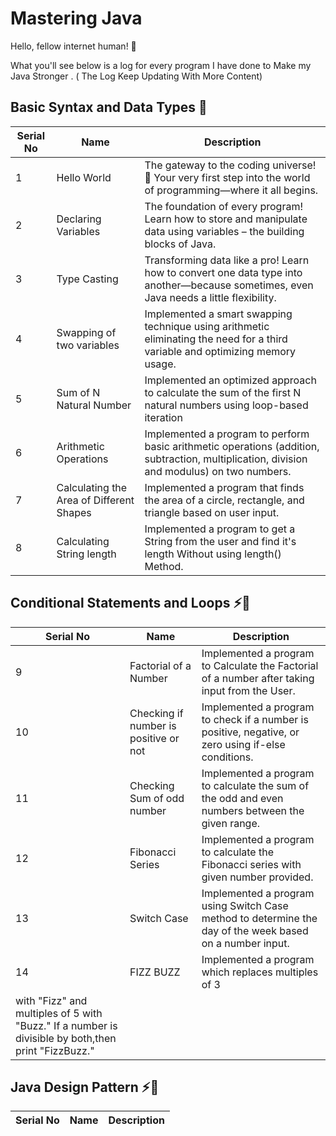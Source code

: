 # Mastering Java

Hello, fellow internet human! 👋

What you'll see below is a log for every program I have done to Make my Java Stronger . ( The Log Keep Updating With More Content)

## Basic Syntax and Data Types 🐣
| Serial No                       | Name                                                                                                              |    Description 
|---------------------------|-----------------------------------------------------------------------------------------------------------------------|--------------------------------------------|
|    1    | Hello World |       The gateway to the coding universe! 🚀 Your very first step into the world of programming—where it all begins.                                        |
|    2    | Declaring Variables |       The foundation of every program! Learn how to store and manipulate data using variables – the building blocks of Java.                          |
|    3    | Type Casting  |       Transforming data like a pro! Learn how to convert one data type into another—because sometimes, even Java needs a little flexibility.      |
|    4    | Swapping of two variables |       Implemented a smart swapping technique using arithmetic eliminating the need for a third variable and optimizing memory usage.                          |
|    5    | Sum of N Natural Number |       Implemented an optimized approach to calculate the sum of the first N natural numbers using loop-based iteration                          |
|    6    | Arithmetic Operations |       Implemented a program to perform basic arithmetic operations (addition, subtraction, multiplication, division and modulus) on two numbers.                          |
|    7    | Calculating the Area of Different Shapes |         Implemented a program that finds the area of a circle, rectangle, and triangle based on user input.                      |
|    8    | Calculating String length |         Implemented a program to get a String from the user and find it's length Without using length() Method.                     |

## Conditional Statements and Loops ⚡🔄
| Serial No                       | Name                                                                                                              |    Description 
|---------------------------|-----------------------------------------------------------------------------------------------------------------------|--------------------------------------------|
|    9    | Factorial of a Number  |         Implemented a program to Calculate the Factorial of a number after taking input from the User.                  |
|    10    | Checking if number is positive or not |         Implemented a program to check if a number is positive, negative, or zero using if-else conditions.                     |
|    11    | Checking Sum of odd number  |         Implemented a program to calculate the sum of the odd and even numbers between the given range.                      |
|    12    | Fibonacci Series  |         Implemented a program to calculate the Fibonacci series with given number provided.                      |
|    13    | Switch Case  |         Implemented a program using Switch Case method to determine the day of the week based on a number input.                      |
|    14    | FIZZ BUZZ  |         Implemented a program which replaces multiples of 3 
with "Fizz" and multiples of 5 with "Buzz." If a number is divisible by both,then print "FizzBuzz."                       |


## Java Design Pattern  ⚡🔄
| Serial No                       | Name                                                                                                              |    Description 
|---------------------------|-----------------------------------------------------------------------------------------------------------------------|--------------------------------------------|
